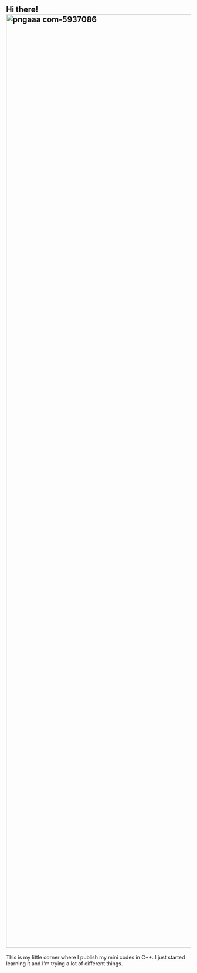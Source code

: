 ## Hi there! <img width="2947" height="2537" alt="pngaaa com-5937086" src="https://github.com/user-attachments/assets/2664a8f3-78fe-49ac-949e-a9b5a84fde9b" />


This is my little corner where I publish my mini codes in C++. I just started learning it and I'm trying a lot of different things.
